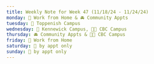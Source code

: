 ```yaml
---
title: Weekly Note for Week 47 (11/18/24 - 11/24/24)
monday: 🏡 Work from Home & 🚘 Community Appts
tuesday: 🏫 Toppenish Campus
wednesday: 🏫 Kennewick Campus, 🌃🏫 CBC Campus
thursday: 🚘 Community Appts & 🌃🏫 CBC Campus
friday: 🏡 Work from Home
saturday: 🫥 by appt only
sunday: 🫥 by appt only
---
```


